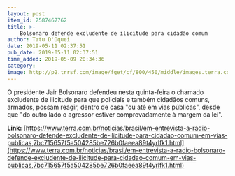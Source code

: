 ```yaml
---
layout: post
item_id: 2587467762
title: >-
    Bolsonaro defende excludente de ilicitude para cidadão comum
author: Tatu D'Oquei
date: 2019-05-11 02:37:51
pub_date: 2019-05-11 02:37:51
time_added: 2019-05-09 20:34:36
category: 
image: http://p2.trrsf.com/image/fget/cf/800/450/middle/images.terra.com/2019/05/09/2019-05-09T203841Z_1_LYNXNPEF481NF_RTROPTP_4_POLITICA-BOLSONARO-ARMAS-VIASPUBLICAS.JPG
---
```


O presidente Jair Bolsonaro defendeu nesta quinta-feira o chamado excludente de ilicitude para que policiais e também cidadãos comuns, armados, possam reagir, dentro de casa "ou até em vias públicas", desde que "do outro lado o agressor estiver comprovadamente à margem da lei".

**Link:** [https://www.terra.com.br/noticias/brasil/em-entrevista-a-radio-bolsonaro-defende-excludente-de-ilicitude-para-cidadao-comum-em-vias-publicas,7bc715657f5a504285be726b0faeea89t4yrlfk1.html](https://www.terra.com.br/noticias/brasil/em-entrevista-a-radio-bolsonaro-defende-excludente-de-ilicitude-para-cidadao-comum-em-vias-publicas,7bc715657f5a504285be726b0faeea89t4yrlfk1.html)

